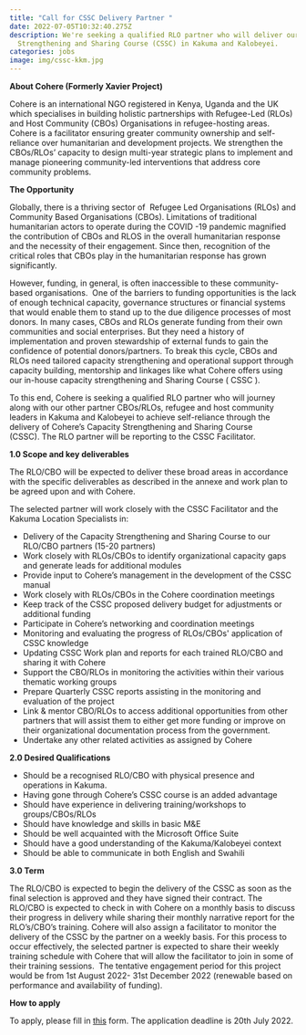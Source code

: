 ```yaml
---
title: "Call for CSSC Delivery Partner "
date: 2022-07-05T10:32:40.275Z
description: We're seeking a qualified RLO partner who will deliver our Capacity
  Strengthening and Sharing Course (CSSC) in Kakuma and Kalobeyei.
categories: jobs
image: img/cssc-kkm.jpg
---
```

**About Cohere (Formerly Xavier Project)**

Cohere is an international NGO registered in Kenya, Uganda and the UK which specialises in building holistic partnerships with Refugee-Led (RLOs) and Host Community (CBOs) Organisations in refugee-hosting areas. Cohere is a facilitator ensuring greater community ownership and self-reliance over humanitarian and development projects. We strengthen the CBOs/RLOs’ capacity to design multi-year strategic plans to implement and manage pioneering community-led interventions that address core community problems.

**The Opportunity**

Globally, there is a thriving sector of  Refugee Led Organisations (RLOs) and Community Based Organisations (CBOs). Limitations of traditional humanitarian actors to operate during the COVID -19 pandemic magnified the contribution of CBOs and RLOS in the overall humanitarian response and the necessity of their engagement. Since then, recognition of the critical roles that CBOs play in the humanitarian response has grown significantly.  

However, funding, in general, is often inaccessible to these community-based organisations.  One of the barriers to funding opportunities is the lack of enough technical capacity, governance structures or financial systems that would enable them to stand up to the due diligence processes of most donors. In many cases, CBOs and RLOs generate funding from their own communities and social enterprises. But they need a history of implementation and proven stewardship of external funds to gain the confidence of potential donors/partners. To break this cycle, CBOs and RLOs need tailored capacity strengthening and operational support through capacity building, mentorship and linkages like what Cohere offers using our in-house capacity strengthening and Sharing Course ( CSSC ).

To this end, Cohere is seeking a qualified RLO partner who will journey along with our other partner CBOs/RLOs, refugee and host community leaders in Kakuma and Kalobeyei to achieve self-reliance through the delivery of Cohere’s Capacity Strengthening and Sharing Course (CSSC). The RLO partner will be reporting to the CSSC Facilitator.

**1.0 Scope and key deliverables** 

The RLO/CBO will be expected to deliver these broad areas in accordance with the specific deliverables as described in the annexe and work plan to be agreed upon and with Cohere.

The selected partner will work closely with the CSSC Facilitator and the Kakuma Location Specialists in: 

* Delivery of the Capacity Strengthening and Sharing Course to our RLO/CBO partners (15-20 partners)
* Work closely with RLOs/CBOs to identify organizational capacity gaps and generate leads for additional modules
* Provide input to Cohere’s management in the development of the CSSC manual
* Work closely with RLOs/CBOs in the Cohere coordination meetings
* Keep track of the CSSC proposed delivery budget for adjustments or additional funding 
* Participate in Cohere’s networking and coordination meetings
* Monitoring and evaluating the progress of RLOs/CBOs' application of CSSC knowledge
* Updating CSSC Work plan and reports for each trained RLO/CBO and sharing it with Cohere
* Support the CBO/RLOs in monitoring the activities within their various thematic working groups
* Prepare Quarterly CSSC reports assisting in the monitoring and evaluation of the project
* Link & mentor CBO/RLOs to access additional opportunities from other partners that will assist them to either get more funding or improve on their organizational documentation process from the government.
* Undertake any other related activities as assigned by Cohere 

**2.0 Desired Qualifications**

* Should be a recognised RLO/CBO with physical presence and operations in Kakuma.
* Having gone through Cohere’s CSSC course is an added advantage
* Should have experience in delivering training/workshops to groups/CBOs/RLOs
* Should have knowledge and skills in basic M&E
* Should be well acquainted with the Microsoft Office Suite
* Should have a good understanding of the Kakuma/Kalobeyei context
* Should be able to communicate in both English and Swahili

**3.0 Term**

The RLO/CBO is expected to begin the delivery of the CSSC as soon as the final selection is approved and they have signed their contract. The RLO/CBO is expected to check in with Cohere on a monthly basis to discuss their progress in delivery while sharing their monthly narrative report for the RLO’s/CBO’s training. Cohere will also assign a facilitator to monitor the delivery of the CSSC by the partner on a weekly basis. For this process to occur effectively, the selected partner is expected to share their weekly training schedule with Cohere that will allow the facilitator to join in some of their training sessions.  The tentative engagement period for this project would be from 1st August 2022- 31st December 2022 (renewable based on performance and availability of funding).

**How to apply**

To apply, please fill in [this](https://forms.gle/32WFRTayov72H9VYA) form. The application deadline is 20th July 2022.